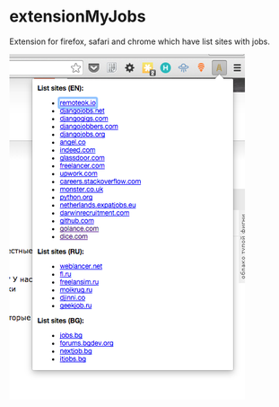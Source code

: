 # extensionMyJobs
Extension for firefox, safari and chrome which have list sites with jobs.

![alt tag](https://github.com/null-none/extensionMyJobs/blob/master/images/screenshot.png)
